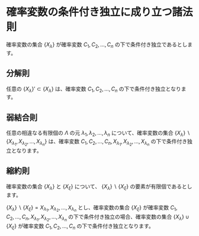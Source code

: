 # 確率変数の条件付き独立に成り立つ諸法則
確率変数の集合 $\lbrace X_{\lambda} \rbrace$ が確率変数 $C_{1}, C_{2}, \dots, C_{n}$ の下で条件付き独立であるとします。

## 分解則
任意の $\lbrace X_{\lambda} \rbrace' \subset \lbrace X_{\lambda} \rbrace$ は、確率変数 $C_{1}, C_{2}, \dots, C_{n}$ の下で条件付き独立となります。

## 弱結合則
任意の相違なる有限個の $\Lambda$ の元 $\lambda_{1}, \lambda_{2}, \dots, \lambda_{n}$ について、確率変数の集合 $\lbrace X_{\lambda} \rbrace \backslash \lbrace X_{\lambda_{1}}, X_{\lambda_{2}}, \dots, X_{\lambda_{n}} \rbrace$ は、確率変数 $C_{1}, C_{2}, \dots, C_{n}, X_{\lambda_{1}}, X_{\lambda_{2}}, \dots, X_{\lambda_{n}}$ の下で条件付き独立となります。

## 縮約則
確率変数の集合 $\lbrace X_{\lambda} \rbrace$ と $\lbrace X_{\xi} \rbrace$ について、 $\lbrace X_{\lambda} \rbrace \backslash \lbrace X_{\xi} \rbrace$ の要素が有限個であるとします。

$\lbrace X_{\lambda} \rbrace \backslash \lbrace X_{\xi} \rbrace = X_{\lambda_{1}}, X_{\lambda_{2}}, \dots, X_{\lambda_{n}}$ とし、確率変数の集合 $\lbrace X_{\xi} \rbrace$ が確率変数 $C_{1}, C_{2}, \dots, C_{n}, X_{\lambda_{1}}, X_{\lambda_{2}}, \dots, X_{\lambda_{n}}$ の下で条件付き独立の場合、確率変数の集合 $\lbrace X_{\lambda} \rbrace \cup \lbrace X_{\xi} \rbrace$ が確率変数 $C_{1}, C_{2}, \dots, C_{n}$ の下で条件付き独立となります。
